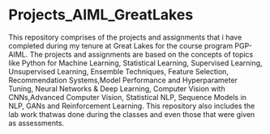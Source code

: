 # Projects_AIML_GreatLakes
This repository comprises of the projects and assignments that i have completed during my tenure at Great Lakes for the course program PGP-AIML. The projects and assignments are based on the concepts of topics like Python for Machine Learning, Statistical Learning, Supervised Learning, Unsupervised Learning, Ensemble Techniques, Feature Selection, Recommendation Systems,Model Performance and Hyperparameter Tuning, Neural Networks &amp; Deep Learning, Computer Vision with CNNs,Advanced Computer Vision, Statistical NLP, Sequence Models in NLP, GANs and Reinforcement Learning. This repository also includes the lab work thatwas done during the classes and even those that were given as assessments. 
